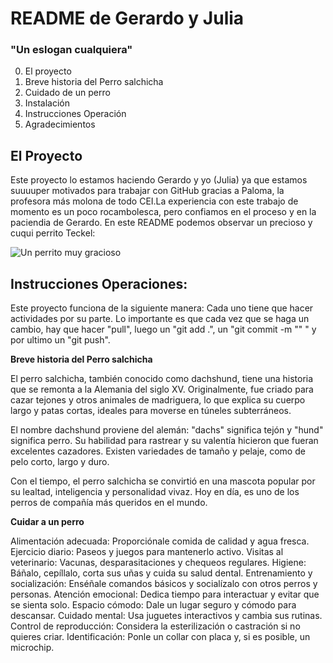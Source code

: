 # README de Gerardo y Julia
### "Un eslogan cualquiera" 

0. El proyecto
1. Breve historia del Perro salchicha
2. Cuidado de un perro
3. Instalación
4. Instrucciones Operación
5. Agradecimientos

## El Proyecto

Este proyecto lo estamos haciendo Gerardo y yo (Julia) ya que estamos suuuuper motivados para trabajar con GitHub gracias a Paloma, la profesora más molona de todo CEI.La experiencia con este trabajo de momento es un poco rocambolesca, pero confiamos en el proceso y en la paciendia de Gerardo.
En este README podemos observar un precioso y cuqui perrito Teckel:

![Un perrito muy gracioso ](https://img.huffingtonpost.es/files/image_1200_720/uploads/2024/04/01/alemania-prohibira-los-perros-salchicha.jpeg)

## Instrucciones Operaciones:

Este proyecto funciona de la siguiente manera: 
Cada uno tiene que hacer actividades por su parte.
Lo importante es que cada vez que se haga un cambio, hay que hacer "pull", luego un "git add .", un "git commit -m "" " y por ultimo un "git push".

**Breve historia del Perro salchicha**

El perro salchicha, también conocido como dachshund, tiene una historia que se remonta a la Alemania del siglo XV. Originalmente, fue criado para cazar tejones y otros animales de madriguera, lo que explica su cuerpo largo y patas cortas, ideales para moverse en túneles subterráneos.

El nombre dachshund proviene del alemán: "dachs" significa tejón y "hund" significa perro. Su habilidad para rastrear y su valentía hicieron que fueran excelentes cazadores. Existen variedades de tamaño y pelaje, como de pelo corto, largo y duro.

Con el tiempo, el perro salchicha se convirtió en una mascota popular por su lealtad, inteligencia y personalidad vivaz. Hoy en día, es uno de los perros de compañía más queridos en el mundo.

**Cuidar a un perro**

Alimentación adecuada: Proporciónale comida de calidad y agua fresca.
Ejercicio diario: Paseos y juegos para mantenerlo activo.
Visitas al veterinario: Vacunas, desparasitaciones y chequeos regulares.
Higiene: Báñalo, cepíllalo, corta sus uñas y cuida su salud dental.
Entrenamiento y socialización: Enséñale comandos básicos y socialízalo con otros perros y personas.
Atención emocional: Dedica tiempo para interactuar y evitar que se sienta solo.
Espacio cómodo: Dale un lugar seguro y cómodo para descansar.
Cuidado mental: Usa juguetes interactivos y cambia sus rutinas.
Control de reproducción: Considera la esterilización o castración si no quieres criar.
Identificación: Ponle un collar con placa y, si es posible, un microchip.